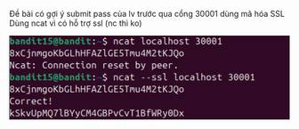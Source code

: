 Đề bài có gợi ý submit pass của lv trước qua cổng 30001 dùng mã hóa SSL
Dùng ncat vì có hỗ trợ ssl (nc thì ko)

![alt text](writeup/anh/20.png)